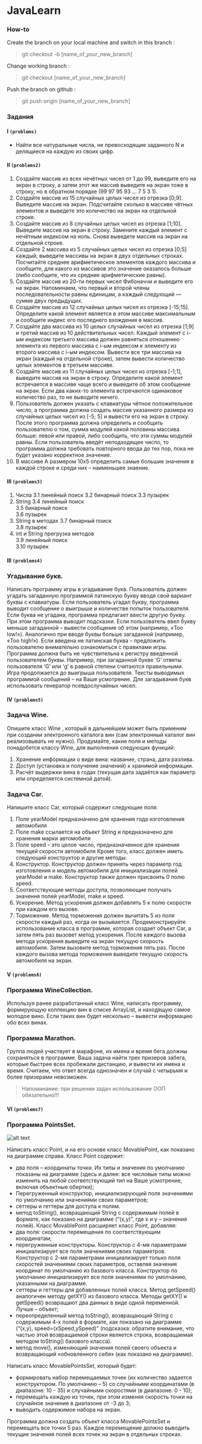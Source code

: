 # JavaLearn

### How-to
Create the branch on your local machine and switch in this branch :

> git checkout -b [name_of_your_new_branch]

Change working branch :

> git checkout [name_of_your_new_branch]

Push the branch on github :

> git push origin [name_of_your_new_branch]

### Задания

#### I `(problems)`

* Найти все натуральные числа, не превосходящие заданного N и делящиеся на каждую из своих цифр.

#### II `(problems2)`
1. Создайте массив из всех нечётных чисел от 1 до 99, выведите его на экран в строку, а затем этот же массив выведите на экран тоже в строку, но в обратном 
порядке (99 97 95 93 … 7 5 3 1).
2. Создайте массив из 15 случайных целых чисел из отрезка [0;9]. Выведите массив на экран. Подсчитайте сколько в массиве чётных элементов и выведете это 
количество на экран на отдельной строке.
3. Создайте массив из 8 случайных целых чисел из отрезка [1;10]. Выведите массив на экран в строку. Замените каждый элемент с нечётным индексом на ноль. Снова
 выведете массив на экран на отдельной строке.
4. Создайте 2 массива из 5 случайных целых чисел из отрезка [0;5] каждый, выведите массивы на экран в двух отдельных строках. Посчитайте среднее 
арифметическое элементов каждого массива и сообщите, для какого из массивов это значение оказалось больше (либо сообщите, что их средние арифметические равны).
5. Создайте массив из 20-ти первых чисел Фибоначчи и выведите его на экран. Напоминаем, что первый и второй члены последовательности равны единицам, а каждый 
следующий — сумме двух предыдущих.
6. Создайте массив из 12 случайных целых чисел из отрезка [-15;15]. Определите какой элемент является в этом массиве максимальным и сообщите индекс его 
последнего вхождения в массив.
7. Создайте два массива из 10 целых случайных чисел из отрезка [1;9] и третий массив из 10 действительных чисел. Каждый элемент с i-ым индексом третьего 
массива должен равняться отношению элемента из первого массива с i-ым индексом к элементу из второго массива с i-ым индексом. Вывести все три массива на экран (каждый на отдельной строке), затем вывести количество целых элементов в третьем массиве.
8. Создайте массив из 11 случайных целых чисел из отрезка [-1;1], выведите массив на экран в строку. Определите какой элемент встречается в массиве чаще всего
 и выведите об этом сообщение на экран. Если два каких-то элемента встречаются одинаковое количество раз, то не выводите ничего.
9. Пользователь должен указать с клавиатуры чётное положительное число, а программа должна создать массив указанного размера из случайных целых чисел из [-5;
5] и вывести его на экран в строку. После этого программа должна определить и сообщить пользователю о том, сумма модулей какой половины массива больше: левой или правой, либо сообщить, что эти суммы модулей равны. Если пользователь введёт неподходящее число, то программа должна требовать повторного ввода до тех пор, пока не будет указано корректное значение.
10. В массиве А размером 10х5 определить самые большие значения в каждой строке и среди них – наименьшее знаение.

#### III `(problems3)`
1. Числа
    3.1 линейный поиск
    3.2 бинарный поиск
    3.3 пузырек
2. String
    3.4 линейный поиск	
    3.5 бинарный поиск	
    3.6 пузырек
3. String в методах	
    3.7 бинарный поиск	
    3.8 пузырек
4. int и String прегрузка методов	
    3.9 линейный поиск	
    3.10 пузырек
    
#### III `(problems4)`
### Угадывание букв.
Написать программу игры в угадывание букв.
Пользователь должен угадать загаданную программой латинскую букву вводя свой вариант буквы с клавиатуры. 
Если пользователь угадал букву, программа выводит сообщение о выигрыше и количестве попыток пользователя. 
Если буква не угадана, программа предлагает ввести другую букву. При этом программа выводит подсказки. Если пользователь ввел букву меньше загаданной – вывести сообщение об этом (например, «Too low!»). Аналогично при вводе буквы больше загаданной (например, «Too high!»). Если введена не латинская буква – предложить пользователю внимательно ознакомиться с правилами игры.
Программа должна быть не чувствительна к регистру введенной пользователем буквы. Например, при загаданной букве ‘G’ ответы пользователя ‘G’ или ‘g’ в равной степени считаются правильными. 
Игра продолжается до выигрыша пользователя. 
Тексты выводимых программой сообщений – на Ваше усмотрение. 
Для загадывания букв использовать генератор псевдослучайных чисел.

#### IV `(problems5)`
### Задача Wine.
Опишите класс Wine , который в дальнейшем может быть применим при создании электронного каталога вин (сам электронный каталог вин реализовывать не нужно). Продумайте, какие поля и методы понадобятся классу Wine, для выполнения следующих функций:
1. Хранение информации о виде вина: название, страна, дата разлива. 
2. Доступ (установка и получение значений) к хранимой информации.
3. Расчёт выдержки вина в годах (текущая дата задаётся как параметр или определяется системной датой).

### Задача Car.
Напишите класс Car, который содержит следующие поля:
1.	Поле yearModel предназначено для хранения года изготовления автомобиля
2.	Поле make ссылается на объект String и предназначено для хранения марки автомобиля
3.	Поле speed - это целое число, предназначенное для хранения текущей скорости автомобиля
Кроме того, класс должен иметь следующий конструктор и другие методы:
1.	Конструктор. Конструктор должен принять через параметр год изготовления и модель автомобиля для инициализации полей yearModel и make. Конструктор также должен присвоить 0 полю speed.
2.	Соответствующие методы доступа, позволяющие получать значення полей yearModel, make и speed.
3.	Ускорение. Метод ускорения должен добавлять 5 к полю скорости при каждом его вызове.
4.	Торможение. Метод торможения должен вычитать 5 из поля скорости каждый раз, когда он вызывается.
Продемонстрируйте использование класса в программе, которая создает объект Car, а затем пять раз вызовет метод ускорения. После каждого вызова метода ускорения выведите на экран текущую скорость автомобиля. Затем вызовите метод торможения пять раз. После каждого вызова метода торможения выведите текущую скорость автомобиля на экран.

#### V `(problems6)`
### Программа WineCollection.
Используя ранее разработанный класс Wine, написать программу, формирующую коллекцию вин в списке ArrayList, и находящую самое молодое вино. Если таких вин будет несколько – вывести информацию обо всех винах. 

### Программа Marathon.
Группа людей участвует в марафоне, их имена и время бега должны сохраняться в программе. 
Ваша задача найти трех призеров забега, которые быстрее всех пробежали дистанцию, и вывести их имена и время. Считаем, что ответ всегда однозначен и случай с четырьмя и более призерами невозможен. 

> Напоминание: при решении задач использование ООП обязательно!!!

#### VI `(problems7)`
### Программа PointsSet.
![alt text](https://image.ibb.co/nKYpa8/w7.jpg)

Написать класс Point, и на его основе класс MovablePoint, как показано на диаграмме справа. 
Класс Point содержит:
- два поля – координаты точки. Их типы и значения по умолчанию показаны на диаграмме (здесь и далее: все числовые типы можно изменить на любой соответствующий тип на Ваше усмотрение, включая объектные обертки);
- Перегруженный конструктор, инициализирующий поля значениями по умолчанию или значениями своих параметров;
- сеттеры и геттеры для доступа к полям. 
- метод toString(), возвращающий String с содержимым полей в формате, как показано на диаграмме (“(x,y)”, где x и y – значения полей).
Класс MovablePoint расширяет класс Point, добавляя:
- два поля: скорости перемещения по соответствующим координатам;
- перегруженные конструкторы. Конструктор с 4-мя параметрами инициализирует все поля значениями своих параметров. Конструктор с 2-мя параметрами инициализирует  только поля скоростей значениями своих параметров, оставляя значения координат по умолчанию из базового класса. Конструктор по умолчанию инициализирует все поля значениями по умолчанию, указанными на диаграмме.
- сеттеры и геттеры для добавленных полей класса. Метод getSpeed() аналогичен методу getXY() из базового класса. Методы getXY() и getSpeed() возвращают два данных в виде одной переменной. Лучше – объект;
- переопределенный метод toString(), возвращающий String с содержимым 4-х полей в формате, как показано на диаграмме (“(x,y), speed=(xSpeed,ySpeed)” (подсказка: обратите внимание, что частью этой возвращаемой строки является строка, возвращаемая методом toString() базового класса).
- метод move(), изменяющий значения полей своего объекта и возвращающий «обновленного себя» (как показано на диаграмме).

Написать класс MovablePointsSet, который будет:
- формировать набор перемещаемых точек (их количество задается конструктором. По умолчанию – 5) со случайными координатами (в диапазоне: 10 - 35) и случайными скоростями (в диапазоне: 0 - 10);
- перемещать каждую из точек, при этом изменяя скорость точки на случайное значение в диапазоне от -3 до 3;
- выводить содержимое набора на экран. 

Программа должна создать объект класса MovablePointsSet и перемещать все точки 5 раз. Каждое перемещение должно выводить текущие значения полей всех точек на экран в отдельных строках.